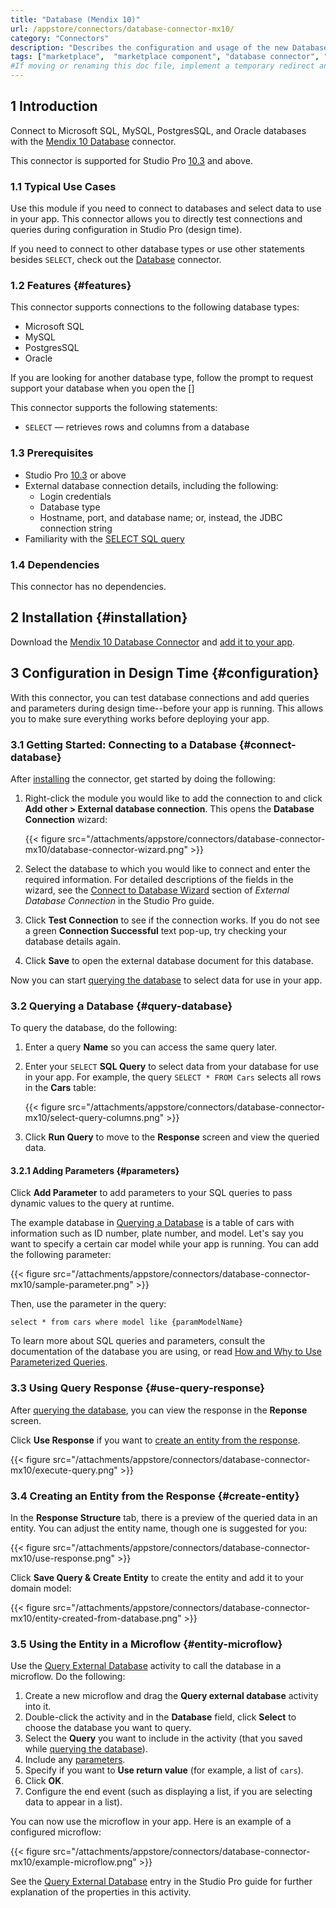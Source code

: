 ```yaml
---
title: "Database (Mendix 10)"
url: /appstore/connectors/database-connector-mx10/
category: "Connectors"
description: "Describes the configuration and usage of the new Database connector, which incorporates your external data directly in your Mendix app."
tags: ["marketplace",  "marketplace component", "database connector", "mendix 10", "studio pro 10", "query", "mssql", "mysql", "postgres", "oracle", "new"]
#If moving or renaming this doc file, implement a temporary redirect and let the respective team know they should update the URL in the product. See Mapping to Products for more details. 
---
```


## 1 Introduction

Connect to Microsoft SQL, MySQL, PostgresSQL, and Oracle databases with the [Mendix 10 Database](https://marketplace.mendix.com/link/component/216121) connector.

This connector is supported for Studio Pro [10.3](/releasenotes/studio-pro/10.3/) and above. 

### 1.1 Typical Use Cases

Use this module if you need to connect to databases and select data to use in your app. This connector allows you to directly test connections and queries during configuration in Studio Pro (design time). 

If you need to connect to other database types or use other statements besides `SELECT`, check out the [Database](/appstore/connectors/database-connector/) connector.

### 1.2 Features {#features}

This connector supports connections to the following database types:

* Microsoft SQL
* MySQL
* PostgresSQL
* Oracle

If you are looking for another database type, follow the prompt to request support your database when you open the []

This connector supports the following statements:

* `SELECT` — retrieves rows and columns from a database

### 1.3 Prerequisites

* Studio Pro [10.3](/releasenotes/studio-pro/10.3/) or above
* External database connection details, including the following:
    * Login credentials
    * Database type
    * Hostname, port, and database name; or, instead, the JDBC connection string
* Familiarity with the [SELECT SQL query](https://www.w3schools.com/sql/sql_select.asp)

### 1.4  Dependencies

This connector has no dependencies.

## 2 Installation {#installation}

Download the [Mendix 10 Database Connector](https://marketplace.mendix.com/link/component/216121) and [add it to your app](/appstore/general/app-store-content/#install).

## 3 Configuration in Design Time {#configuration}

With this connector, you can test database connections and add queries and parameters during design time--before your app is running. This allows you to make sure everything works before deploying your app.

### 3.1 Getting Started: Connecting to a Database {#connect-database}

After [installing](#installation) the connector, get started by doing the following:

1.  Right-click the module you would like to add the connection to and click **Add other > External database connection**. This opens the **Database Connection** wizard:

    {{< figure src="/attachments/appstore/connectors/database-connector-mx10/database-connector-wizard.png" >}}

2.  Select the database to which you would like to connect and enter the required information. For detailed descriptions of the fields in the wizard, see the [Connect to Database Wizard](/refguide/external-database-connection/#wizard) section of *External Database Connection* in the Studio Pro guide.

3.  Click **Test Connection** to see if the connection works. If you do not see a green **Connection Successful** text pop-up, try checking your database details again.

4.  Click **Save** to open the external database document for this database.

Now you can start [querying the database](#query-database) to select data for use in your app.

### 3.2 Querying a Database {#query-database}

To query the database, do the following:

1. Enter a query **Name** so you can access the same query later.
2. Enter your `SELECT` **SQL Query** to select data from your database for use in your app. For example, the query `SELECT * FROM Cars` selects all rows in the **Cars** table:

    {{< figure src="/attachments/appstore/connectors/database-connector-mx10/select-query-columns.png" >}}
   
4. Click **Run Query** to move to the **Response** screen and view the queried data.

#### 3.2.1 Adding Parameters {#parameters}

Click **Add Parameter** to add parameters to your SQL queries to pass dynamic values to the query at runtime. 

The example database in [Querying a Database](#query-database) is a table of cars with information such as ID number, plate number, and model. Let's say you want to specify a certain car model while your app is running. You can add the following parameter:

{{< figure src="/attachments/appstore/connectors/database-connector-mx10/sample-parameter.png" >}}

Then, use the parameter in the query:

`select * from cars where model like {paramModelName}`

To learn more about SQL queries and parameters, consult the documentation of the database you are using, or read [How and Why to Use Parameterized Queries](https://techcommunity.microsoft.com/t5/sql-server-blog/how-and-why-to-use-parameterized-queries/ba-p/383483).

### 3.3 Using Query Response {#use-query-response}

After [querying the database](#query-database), you can view the response in the **Reponse** screen. 

Click **Use Response** if you want to [create an entity from the response](#create-entity).

{{< figure src="/attachments/appstore/connectors/database-connector-mx10/execute-query.png" >}}

### 3.4 Creating an Entity from the Response {#create-entity}

In the **Response Structure** tab, there is a preview of the queried data in an entity. You can adjust the entity name, though one is suggested for you:

{{< figure src="/attachments/appstore/connectors/database-connector-mx10/use-response.png" >}}

Click **Save Query & Create Entity** to create the entity and add it to your domain model:

{{< figure src="/attachments/appstore/connectors/database-connector-mx10/entity-created-from-database.png" >}}

### 3.5 Using the Entity in a Microflow {#entity-microflow}

Use the [Query External Database](/refguide/query-external-database/) activity to call the database in a microflow. Do the following:

1. Create a new microflow and drag the **Query external database** activity into it.
2. Double-click the activity and in the **Database** field, click **Select** to choose the database you want to query.
3. Select the **Query** you want to include in the activity (that you saved while [querying the database](#query-database)).
4. Include any [parameters](#parameters).
5. Specify if you want to **Use return value** (for example, a list of `cars`).
6. Click **OK**.
7. Configure the end event (such as displaying a list, if you are selecting data to appear in a list). 

You can now use the microflow in your app. Here is an example of a configured microflow:

{{< figure src="/attachments/appstore/connectors/database-connector-mx10/example-microflow.png" >}}

See the [Query External Database](/refguide/query-external-database/) entry in the Studio Pro guide for further explanation of the properties in this activity.

